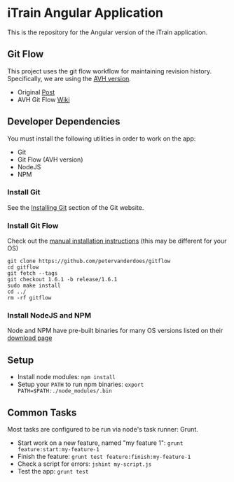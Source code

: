 # iTrain Angular Application

This is the repository for the Angular version of the iTrain application.

## Git Flow

This project uses the git flow workflow for maintaining revision history.
Specifically, we are using the [AVH version](https://github.com/petervanderdoes/gitflow). 

* Original [Post](http://nvie.com/posts/a-successful-git-branching-model/)
* AVH Git Flow [Wiki](https://github.com/petervanderdoes/gitflow/wiki)

## Developer Dependencies

You must install the following utilities in order to work on the app:

* Git
* Git Flow (AVH version)
* NodeJS
* NPM

### Install Git

See the [Installing Git](http://git-scm.com/book/en/Getting-Started-Installing-Git) section of the Git website.

### Install Git Flow

Check out the [manual installation instructions](https://github.com/petervanderdoes/gitflow/wiki/Installing-manually)
(this may be different for your OS)

    git clone https://github.com/petervanderdoes/gitflow
    cd gitflow
    git fetch --tags
    git checkout 1.6.1 -b release/1.6.1
    sudo make install
    cd ../
    rm -rf gitflow

### Install NodeJS and NPM

Node and NPM have pre-built binaries for many OS versions listed on their [download page](http://nodejs.org/download/)

## Setup

* Install node modules: `npm install`
* Setup your `PATH` to run npm binaries: `export PATH=$PATH:./node_modules/.bin`

## Common Tasks

Most tasks are configured to be run via node's task runner: Grunt.

* Start work on a new feature, named "my feature 1": `grunt feature:start:my-feature-1`
* Finish the feature: `grunt test feature:finish:my-feature-1`
* Check a script for errors: `jshint my-script.js`
* Test the app: `grunt test`
